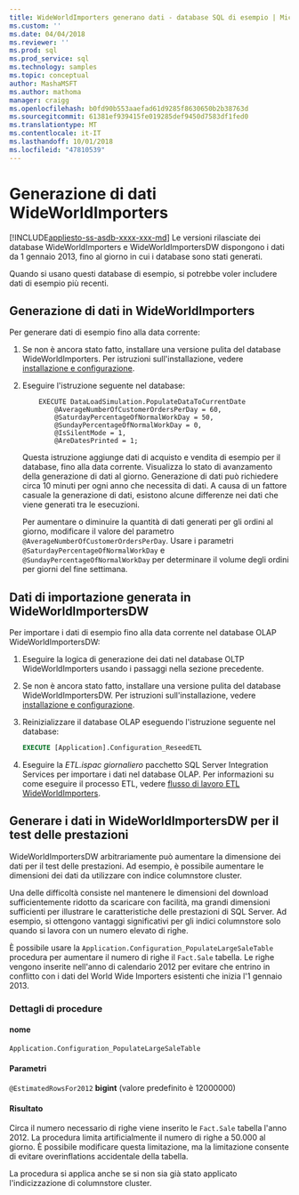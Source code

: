```yaml
---
title: WideWorldImporters generano dati - database SQL di esempio | Microsoft Docs
ms.custom: ''
ms.date: 04/04/2018
ms.reviewer: ''
ms.prod: sql
ms.prod_service: sql
ms.technology: samples
ms.topic: conceptual
author: MashaMSFT
ms.author: mathoma
manager: craigg
ms.openlocfilehash: b0fd90b553aaefad61d9285f8630650b2b38763d
ms.sourcegitcommit: 61381ef939415fe019285def9450d7583df1fed0
ms.translationtype: MT
ms.contentlocale: it-IT
ms.lasthandoff: 10/01/2018
ms.locfileid: "47810539"
---
```

# <a name="wideworldimporters-data-generation"></a>Generazione di dati WideWorldImporters
[!INCLUDE[appliesto-ss-asdb-xxxx-xxx-md](../includes/appliesto-ss-asdb-xxxx-xxx-md.md)]
Le versioni rilasciate dei database WideWorldImporters e WideWorldImportersDW dispongono i dati da 1 gennaio 2013, fino al giorno in cui i database sono stati generati.

Quando si usano questi database di esempio, si potrebbe voler includere dati di esempio più recenti.

## <a name="data-generation-in-wideworldimporters"></a>Generazione di dati in WideWorldImporters

Per generare dati di esempio fino alla data corrente:

1. Se non è ancora stato fatto, installare una versione pulita del database WideWorldImporters. Per istruzioni sull'installazione, vedere [installazione e configurazione](wide-world-importers-oltp-install-configure.md).
2. Eseguire l'istruzione seguente nel database:

    ```
        EXECUTE DataLoadSimulation.PopulateDataToCurrentDate
            @AverageNumberOfCustomerOrdersPerDay = 60,
            @SaturdayPercentageOfNormalWorkDay = 50,
            @SundayPercentageOfNormalWorkDay = 0,
            @IsSilentMode = 1,
            @AreDatesPrinted = 1;
    ```

    Questa istruzione aggiunge dati di acquisto e vendita di esempio per il database, fino alla data corrente. Visualizza lo stato di avanzamento della generazione di dati al giorno. Generazione di dati può richiedere circa 10 minuti per ogni anno che necessita di dati. A causa di un fattore casuale la generazione di dati, esistono alcune differenze nei dati che viene generati tra le esecuzioni.

    Per aumentare o diminuire la quantità di dati generati per gli ordini al giorno, modificare il valore del parametro `@AverageNumberOfCustomerOrdersPerDay`. Usare i parametri `@SaturdayPercentageOfNormalWorkDay` e `@SundayPercentageOfNormalWorkDay` per determinare il volume degli ordini per giorni del fine settimana.

## <a name="import-generated-data-in-wideworldimportersdw"></a>Dati di importazione generata in WideWorldImportersDW

Per importare i dati di esempio fino alla data corrente nel database OLAP WideWorldImportersDW:

1. Eseguire la logica di generazione dei dati nel database OLTP WideWorldImporters usando i passaggi nella sezione precedente.
2. Se non è ancora stato fatto, installare una versione pulita del database WideWorldImportersDW. Per istruzioni sull'installazione, vedere [installazione e configurazione](wide-world-importers-oltp-install-configure.md).
3. Reinizializzare il database OLAP eseguendo l'istruzione seguente nel database:

    ```sql
    EXECUTE [Application].Configuration_ReseedETL
    ```

4. Eseguire la *ETL.ispac giornaliero* pacchetto SQL Server Integration Services per importare i dati nel database OLAP. Per informazioni su come eseguire il processo ETL, vedere [flusso di lavoro ETL WideWorldImporters](wide-world-importers-perform-etl.md).

## <a name="generate-data-in-wideworldimportersdw-for-performance-testing"></a>Generare i dati in WideWorldImportersDW per il test delle prestazioni

WideWorldImportersDW arbitrariamente può aumentare la dimensione dei dati per il test delle prestazioni. Ad esempio, è possibile aumentare le dimensioni dei dati da utilizzare con indice columnstore cluster.

Una delle difficoltà consiste nel mantenere le dimensioni del download sufficientemente ridotto da scaricare con facilità, ma grandi dimensioni sufficienti per illustrare le caratteristiche delle prestazioni di SQL Server. Ad esempio, si ottengono vantaggi significativi per gli indici columnstore solo quando si lavora con un numero elevato di righe. 

È possibile usare la `Application.Configuration_PopulateLargeSaleTable` procedura per aumentare il numero di righe il `Fact.Sale` tabella. Le righe vengono inserite nell'anno di calendario 2012 per evitare che entrino in conflitto con i dati del World Wide Importers esistenti che inizia l'1 gennaio 2013.

### <a name="procedure-details"></a>Dettagli di procedure

#### <a name="name"></a>nome

    Application.Configuration_PopulateLargeSaleTable

#### <a name="parameters"></a>Parametri

  `@EstimatedRowsFor2012` **bigint** (valore predefinito è 12000000)

#### <a name="result"></a>Risultato

Circa il numero necessario di righe viene inserito le `Fact.Sale` tabella l'anno 2012. La procedura limita artificialmente il numero di righe a 50.000 al giorno. È possibile modificare questa limitazione, ma la limitazione consente di evitare overinflations accidentale della tabella.

La procedura si applica anche se si non sia già stato applicato l'indicizzazione di columnstore cluster.
